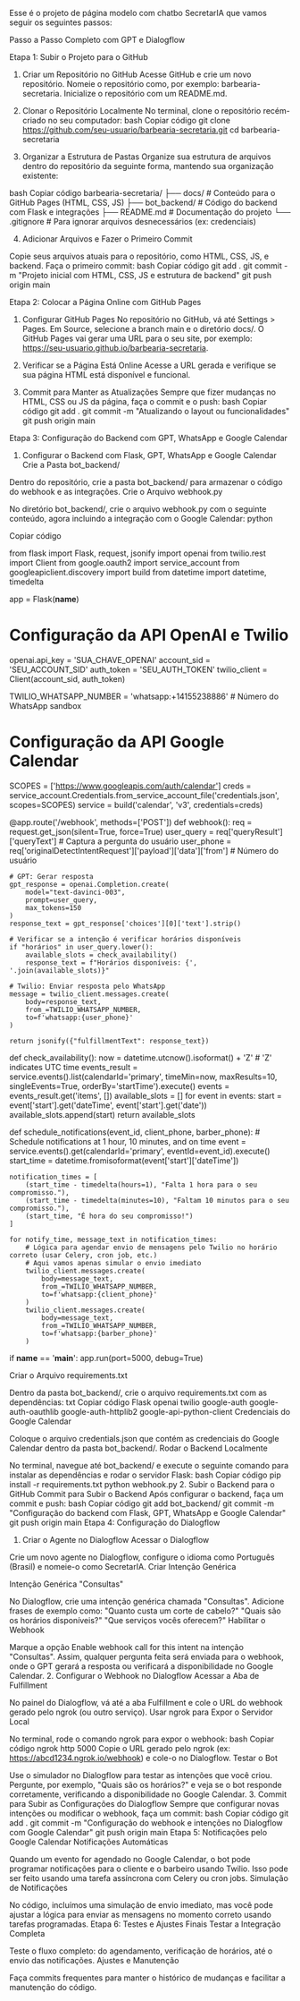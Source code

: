 Esse é o projeto de página modelo com chatbo SecretarIA que vamos seguir os seguintes passos:

Passo a Passo Completo com GPT e Dialogflow

Etapa 1: Subir o Projeto para o GitHub

1. Criar um Repositório no GitHub
Acesse GitHub e crie um novo repositório.
Nomeie o repositório como, por exemplo: barbearia-secretaria.
Inicialize o repositório com um README.md.

2. Clonar o Repositório Localmente
No terminal, clone o repositório recém-criado no seu computador:
bash
Copiar código
git clone https://github.com/seu-usuario/barbearia-secretaria.git
cd barbearia-secretaria

3. Organizar a Estrutura de Pastas
Organize sua estrutura de arquivos dentro do repositório da seguinte forma, mantendo sua organização existente:

bash
Copiar código
barbearia-secretaria/
├── docs/                 # Conteúdo para o GitHub Pages (HTML, CSS, JS)
├── bot_backend/           # Código do backend com Flask e integrações
├── README.md              # Documentação do projeto
└── .gitignore             # Para ignorar arquivos desnecessários (ex: credenciais)

4. Adicionar Arquivos e Fazer o Primeiro Commit

Copie seus arquivos atuais para o repositório, como HTML, CSS, JS, e backend.
Faça o primeiro commit:
bash
Copiar código
git add .
git commit -m "Projeto inicial com HTML, CSS, JS e estrutura de backend"
git push origin main

Etapa 2: Colocar a Página Online com GitHub Pages

1. Configurar GitHub Pages
No repositório no GitHub, vá até Settings > Pages.
Em Source, selecione a branch main e o diretório docs/.
O GitHub Pages vai gerar uma URL para o seu site, por exemplo: https://seu-usuario.github.io/barbearia-secretaria.

2. Verificar se a Página Está Online
Acesse a URL gerada e verifique se sua página HTML está disponível e funcional.

3. Commit para Manter as Atualizações
Sempre que fizer mudanças no HTML, CSS ou JS da página, faça o commit e o push:
bash
Copiar código
git add .
git commit -m "Atualizando o layout ou funcionalidades"
git push origin main

Etapa 3: Configuração do Backend com GPT, WhatsApp e Google Calendar

1. Configurar o Backend com Flask, GPT, WhatsApp e Google Calendar
Crie a Pasta bot_backend/

Dentro do repositório, crie a pasta bot_backend/ para armazenar o código do webhook e as integrações.
Crie o Arquivo webhook.py

No diretório bot_backend/, crie o arquivo webhook.py com o seguinte conteúdo, agora incluindo a integração com o Google Calendar:
python

Copiar código

from flask import Flask, request, jsonify
import openai
from twilio.rest import Client
from google.oauth2 import service_account
from googleapiclient.discovery import build
from datetime import datetime, timedelta

app = Flask(__name__)

# Configuração da API OpenAI e Twilio
openai.api_key = 'SUA_CHAVE_OPENAI'
account_sid = 'SEU_ACCOUNT_SID'
auth_token = 'SEU_AUTH_TOKEN'
twilio_client = Client(account_sid, auth_token)

TWILIO_WHATSAPP_NUMBER = 'whatsapp:+14155238886'  # Número do WhatsApp sandbox

# Configuração da API Google Calendar
SCOPES = ['https://www.googleapis.com/auth/calendar']
creds = service_account.Credentials.from_service_account_file('credentials.json', scopes=SCOPES)
service = build('calendar', 'v3', credentials=creds)

@app.route('/webhook', methods=['POST'])
def webhook():
    req = request.get_json(silent=True, force=True)
    user_query = req['queryResult']['queryText']  # Captura a pergunta do usuário
    user_phone = req['originalDetectIntentRequest']['payload']['data']['from']  # Número do usuário

    # GPT: Gerar resposta
    gpt_response = openai.Completion.create(
        model="text-davinci-003",
        prompt=user_query,
        max_tokens=150
    )
    response_text = gpt_response['choices'][0]['text'].strip()

    # Verificar se a intenção é verificar horários disponíveis
    if "horários" in user_query.lower():
        available_slots = check_availability()
        response_text = f"Horários disponíveis: {', '.join(available_slots)}"
    
    # Twilio: Enviar resposta pelo WhatsApp
    message = twilio_client.messages.create(
        body=response_text,
        from_=TWILIO_WHATSAPP_NUMBER,
        to=f'whatsapp:{user_phone}'
    )

    return jsonify({"fulfillmentText": response_text})

def check_availability():
    now = datetime.utcnow().isoformat() + 'Z'  # 'Z' indicates UTC time
    events_result = service.events().list(calendarId='primary', timeMin=now,
                                          maxResults=10, singleEvents=True,
                                          orderBy='startTime').execute()
    events = events_result.get('items', [])
    available_slots = []
    for event in events:
        start = event['start'].get('dateTime', event['start'].get('date'))
        available_slots.append(start)
    return available_slots

def schedule_notifications(event_id, client_phone, barber_phone):
    # Schedule notifications at 1 hour, 10 minutes, and on time
    event = service.events().get(calendarId='primary', eventId=event_id).execute()
    start_time = datetime.fromisoformat(event['start']['dateTime'])

    notification_times = [
        (start_time - timedelta(hours=1), "Falta 1 hora para o seu compromisso."),
        (start_time - timedelta(minutes=10), "Faltam 10 minutos para o seu compromisso."),
        (start_time, "É hora do seu compromisso!")
    ]

    for notify_time, message_text in notification_times:
        # Lógica para agendar envio de mensagens pelo Twilio no horário correto (usar Celery, cron job, etc.)
        # Aqui vamos apenas simular o envio imediato
        twilio_client.messages.create(
            body=message_text,
            from_=TWILIO_WHATSAPP_NUMBER,
            to=f'whatsapp:{client_phone}'
        )
        twilio_client.messages.create(
            body=message_text,
            from_=TWILIO_WHATSAPP_NUMBER,
            to=f'whatsapp:{barber_phone}'
        )

if __name__ == '__main__':
    app.run(port=5000, debug=True)

Criar o Arquivo requirements.txt

Dentro da pasta bot_backend/, crie o arquivo requirements.txt com as dependências:
txt
Copiar código
Flask
openai
twilio
google-auth
google-auth-oauthlib
google-auth-httplib2
google-api-python-client
Credenciais do Google Calendar

Coloque o arquivo credentials.json que contém as credenciais do Google Calendar dentro da pasta bot_backend/.
Rodar o Backend Localmente

No terminal, navegue até bot_backend/ e execute o seguinte comando para instalar as dependências e rodar o servidor Flask:
bash
Copiar código
pip install -r requirements.txt
python webhook.py
2. Subir o Backend para o GitHub
Commit para Subir o Backend
Após configurar o backend, faça um commit e push:
bash
Copiar código
git add bot_backend/
git commit -m "Configuração do backend com Flask, GPT, WhatsApp e Google Calendar"
git push origin main
Etapa 4: Configuração do Dialogflow
1. Criar o Agente no Dialogflow
Acessar o Dialogflow

Crie um novo agente no Dialogflow, configure o idioma como Português (Brasil) e nomeie-o como SecretarIA.
Criar Intenção Genérica

Intenção Genérica "Consultas"

No Dialogflow, crie uma intenção genérica chamada "Consultas".
Adicione frases de exemplo como:
"Quanto custa um corte de cabelo?"
"Quais são os horários disponíveis?"
"Que serviços vocês oferecem?"
Habilitar o Webhook

Marque a opção Enable webhook call for this intent na intenção "Consultas". Assim, qualquer pergunta feita será enviada para o webhook, onde o GPT gerará a resposta ou verificará a disponibilidade no Google Calendar.
2. Configurar o Webhook no Dialogflow
Acessar a Aba de Fulfillment

No painel do Dialogflow, vá até a aba Fulfillment e cole o URL do webhook gerado pelo ngrok (ou outro serviço).
Usar ngrok para Expor o Servidor Local

No terminal, rode o comando ngrok para expor o webhook:
bash
Copiar código
ngrok http 5000
Copie o URL gerado pelo ngrok (ex: https://abcd1234.ngrok.io/webhook) e cole-o no Dialogflow.
Testar o Bot

Use o simulador no Dialogflow para testar as intenções que você criou. Pergunte, por exemplo, "Quais são os horários?" e veja se o bot responde corretamente, verificando a disponibilidade no Google Calendar.
3. Commit para Subir as Configurações do Dialogflow
Sempre que configurar novas intenções ou modificar o webhook, faça um commit:
bash
Copiar código
git add .
git commit -m "Configuração do webhook e intenções no Dialogflow com Google Calendar"
git push origin main
Etapa 5: Notificações pelo Google Calendar
Notificações Automáticas

Quando um evento for agendado no Google Calendar, o bot pode programar notificações para o cliente e o barbeiro usando Twilio. Isso pode ser feito usando uma tarefa assíncrona com Celery ou cron jobs.
Simulação de Notificações

No código, incluímos uma simulação de envio imediato, mas você pode ajustar a lógica para enviar as mensagens no momento correto usando tarefas programadas.
Etapa 6: Testes e Ajustes Finais
Testar a Integração Completa

Teste o fluxo completo: do agendamento, verificação de horários, até o envio das notificações.
Ajustes e Manutenção

Faça commits frequentes para manter o histórico de mudanças e facilitar a manutenção do código.
